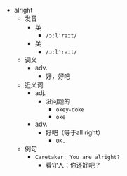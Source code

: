 - alright
  - 发音
    - 英
      - `/ɔːl'raɪt/`
    - 美
      - `/ɔːl'raɪt/`
  - 词义
    - adv.
      - 好，好吧
  - 近义词
    - adj.
      - 没问题的
        - `okey-doke`
        - `oke`
    - adv.
      - 好吧（等于all right）
        - `OK.`
  - 例句
    - `Caretaker: You are alright?`
      - 看守人：你还好吧？

